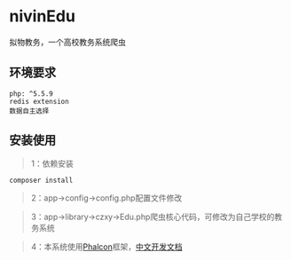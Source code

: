 # nivinEdu
拟物教务，一个高校教务系统爬虫

## 环境要求
	php: ^5.5.9
	redis extension
	数据自主选择


## 安装使用
> 1：依赖安装
```
composer install
```
> 2：app->config->config.php配置文件修改

> 3：app->library->czxy->Edu.php爬虫核心代码，可修改为自己学校的教务系统

> 4：本系统使用[Phalcon](https://phalcon.io/zh-cn)框架，[中文开发文档](https://www.kancloud.cn/jaya1992/phalcon_doc_zh)
